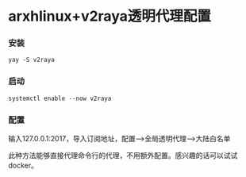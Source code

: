 # arxhlinux+v2raya透明代理配置
### 安装
`yay -S v2raya`
### 启动
`systemctl enable --now v2raya`
### 配置
输入127.0.0.1:2017，导入订阅地址，配置——>全局透明代理——>大陆白名单

此种方法能够直接代理命令行的代理，不用额外配置。感兴趣的话可以试试docker。